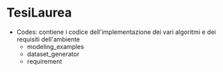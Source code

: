 # TesiLaurea
- Codes: contiene i codice dell'implementazione dei vari algoritmi e dei requisiti dell'ambiente
  - modeling_examples
  - dataset_generator
  - requirement
